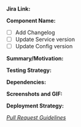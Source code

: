 <!---
Each pull request has a Issue Type attached with it.
Issue type can be one of Feature, BugFix, Documentation, Technical, Security.
Add issue type as a labels
-->

**Jira Link:**
<!--- Reference the link to story present in Jira: [Jira](jira_url) -->

**Component Name:**
<!--- Explain what changes or new features/components are introduced.
eg: A new module/plugin/task/feature.
Note: If you feel, service-version/config-version is not required, specify not required
eg: - [ ] Update Config version (Not required)
-->
- [ ] Add Changelog
- [ ] Update Service version
- [ ] Update Config version

**Summary/Motivation:**
<!--- Mention the steps carried out to achieve the change along with the motivation (if any). -->

**Testing Strategy:**
<!--- Mention the major things to test along with the steps to test. -->

**Dependencies:**
<!--- Mention any dependencies if present along with any relevant information/links. -->

**Screenshots and GIF:**
<!--- For UI/visual changes upload gif and screenshots. Tool for recording gif: http://recordit.co/ -->

**Deployment Strategy:**
<!--- Mention the steps to deploy code along with proper deployment and rollback strategies if some extra steps are needed to be performed. You can list deployment steps as follows:

- Deploy SQS queue. eg: Deploy create-pool-update-sqs
- Deploy Lambda. eg: Deploy user-reset-mfa Lambda
- Deploy SNS Topic eg: Deploy create-demandpool-sns
- Run database migration eg: Create workblock data-store
- Setup ES. eg: Create pool-search data-store
- Update NACL Rules. eg: Update NACL rule for performance interface
- Update permissions stack. eg: Deploy Permissions for ASA subsystem
- Update CNM. eg: Update cnm of calendar service
- Update service. eg: Update user-management-service
-->
*[Pull Request Guidelines](https://bitly.com/cf_pullrequests "Pull Request Guidelines")*
